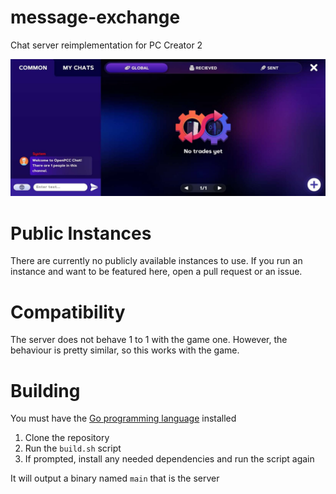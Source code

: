 # message-exchange
Chat server reimplementation for PC Creator 2

![Screenshot of a PC Creator 2 mod connected to an instance of this server](misc/example.jpg)

# Public Instances
There are currently no publicly available instances to use. If you run an instance and want to be featured here, open a pull request or an issue.

# Compatibility
The server does not behave 1 to 1 with the game one. However, the behaviour is pretty similar, so this works with the game.

# Building
You must have the [Go programming language](https://go.dev) installed
1. Clone the repository
2. Run the `build.sh` script
3. If prompted, install any needed dependencies and run the script again

It will output a binary named `main` that is the server

